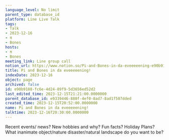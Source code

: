 ```yaml
---
language_level: No limit
parent_type: database_id
platform: Line Live Talk
tags:
- Talk
- 2023-12-16
- π
- Bones
hosts:
- π
- Bones
meeting_link: Line group call
notion_url: https://www.notion.so/Pi-and-Bones-in-da-eveeeeening-e90b9188fc6e4d2489f95d3656ed52d2
title: Pi and Bones in da eveeeeening!
indexDate: 2023-12-16
object: page
archived: false
id: e90b9188-fc6e-4d24-89f9-5d3656ed52d2
last_edited_time: 2023-12-15T21:21:00.0000000
parent_database_id: e9339446-880f-4ef0-8ad7-8ad1f507dded
created_time: 2023-12-15T20:52:00.0000000
name: Pi and Bones in da eveeeeening!
talktime: 2023-12-16T20:30:00.0000000
---
```



Recent events/ news?
New hobbies and why?
Fun facts? 
Holiday Plans?
What inanimate object/nature disaster/natural landscape do you want to be?























